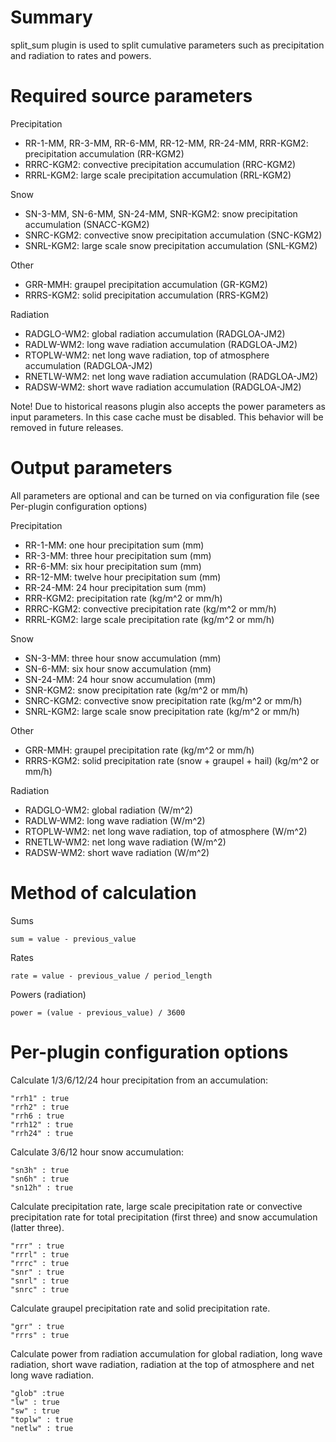 # Summary

split_sum plugin is used to split cumulative parameters such as precipitation and radiation to rates and powers.

# Required source parameters

Precipitation

* RR-1-MM, RR-3-MM, RR-6-MM, RR-12-MM, RR-24-MM, RRR-KGM2: precipitation accumulation (RR-KGM2)
* RRRC-KGM2: convective precipitation accumulation (RRC-KGM2)
* RRRL-KGM2: large scale precipitation accumulation (RRL-KGM2)

Snow

* SN-3-MM, SN-6-MM, SN-24-MM, SNR-KGM2: snow precipitation accumulation (SNACC-KGM2)
* SNRC-KGM2: convective snow precipitation accumulation (SNC-KGM2)
* SNRL-KGM2: large scale snow precipitation accumulation (SNL-KGM2)

Other

* GRR-MMH: graupel precipitation accumulation (GR-KGM2)
* RRRS-KGM2: solid precipitation accumulation (RRS-KGM2)

Radiation

* RADGLO-WM2: global radiation accumulation (RADGLOA-JM2)
* RADLW-WM2: long wave radiation accumulation (RADGLOA-JM2)
* RTOPLW-WM2: net long wave radiation, top of atmosphere accumulation (RADGLOA-JM2)
* RNETLW-WM2: net long wave radiation accumulation (RADGLOA-JM2)
* RADSW-WM2: short wave radiation accumulation (RADGLOA-JM2)

Note! Due to historical reasons plugin also accepts the power parameters as input parameters. In this case cache must be disabled. This behavior will be removed in future releases.

# Output parameters

All parameters are optional and can be turned on via configuration file (see Per-plugin configuration options)

Precipitation

* RR-1-MM: one hour precipitation sum (mm)
* RR-3-MM: three hour precipitation sum (mm)
* RR-6-MM: six hour precipitation sum (mm)
* RR-12-MM: twelve hour precipitation sum (mm)
* RR-24-MM: 24 hour precipitation sum (mm)
* RRR-KGM2: precipitation rate (kg/m^2 or mm/h)
* RRRC-KGM2: convective precipitation rate (kg/m^2 or mm/h)
* RRRL-KGM2: large scale precipitation rate (kg/m^2 or mm/h)

Snow

* SN-3-MM: three hour snow accumulation (mm)
* SN-6-MM: six hour snow accumulation (mm)
* SN-24-MM: 24 hour snow accumulation (mm)
* SNR-KGM2: snow precipitation rate (kg/m^2 or mm/h)
* SNRC-KGM2: convective snow precipitation rate (kg/m^2 or mm/h)
* SNRL-KGM2: large scale snow precipitation rate (kg/m^2 or mm/h)

Other

* GRR-MMH: graupel precipitation rate (kg/m^2 or mm/h)
* RRRS-KGM2: solid precipitation rate (snow + graupel + hail) (kg/m^2 or mm/h)

Radiation

* RADGLO-WM2: global radiation (W/m^2)
* RADLW-WM2: long wave radiation (W/m^2)
* RTOPLW-WM2: net long wave radiation, top of atmosphere (W/m^2)
* RNETLW-WM2: net long wave radiation (W/m^2)
* RADSW-WM2: short wave radiation (W/m^2)

# Method of calculation

Sums

    sum = value - previous_value

Rates

    rate = value - previous_value / period_length

Powers (radiation)

    power = (value - previous_value) / 3600

# Per-plugin configuration options

Calculate 1/3/6/12/24 hour precipitation from an accumulation:

    "rrh1" : true
    "rrh2" : true
    "rrh6 : true
    "rrh12" : true
    "rrh24" : true

Calculate 3/6/12 hour snow accumulation:

    "sn3h" : true
    "sn6h" : true
    "sn12h" : true

Calculate precipitation rate, large scale precipitation rate or convective precipitation rate for total precipitation (first three) and snow accumulation (latter three).

    "rrr" : true
    "rrrl" : true
    "rrrc" : true
    "snr" : true
    "snrl" : true
    "snrc" : true

Calculate graupel precipitation rate and solid precipitation rate.

    "grr" : true
    "rrrs" : true

Calculate power from radiation accumulation for global radiation, long wave radiation, short wave radiation, radiation at the top of atmosphere and net long wave radiation.

    "glob" :true
    "lw" : true
    "sw" : true
    "toplw" : true
    "netlw" : true

